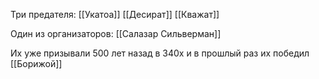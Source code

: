 
Три предателя:
[[Укатоа]]
[[Десират]]
[[Кважат]]

Один из организаторов:
[[Салазар Сильверман]]

Их уже призывали 500 лет назад в 340х и в прошлый раз их победил [[Борижой]] 
